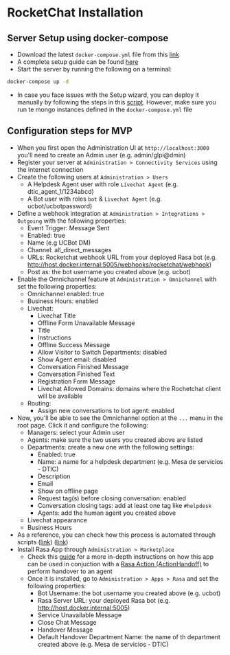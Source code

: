 # RocketChat Installation

## Server Setup using docker-compose

* Download the latest `docker-compose.yml` file from this [link](https://docs.rocket.chat/installation/docker-containers/docker-compose)
* A complete setup guide can be found [here](https://docs.rocket.chat/installation/docker-containers)
* Start the server by running the following on a terminal:

```bash
docker-compose up -d
```

* In case you face issues with the Setup wizard, you can deploy it manually by following the steps in this [script](https://github.com/RocketChat/Rocket.Chat/blob/develop/example-build-run.sh). However, make sure you run te mongo instances defined in the `docker-compose.yml` file

## Configuration steps for MVP

* When you first open the Administration UI at  `http://localhost:3000` you'll need to create an Admin user (e.g. admin/glpi@dmin)
* Register your server at `Administration > Connectivity Services` using the internet connection
* Create the following users at `Administration > Users`
    * A Helpdesk Agent user with role `Livechat Agent` (e.g. dtic_agent_1/1234abcd) 
    * A Bot user with roles `bot` & `Livechat Agent` (e.g. ucbot/ucbotpassword)
* Define a webhook integration at `Administration > Integrations > Outgoing` with the following properties:
    * Event Trigger: Message Sent
    * Enabled: true
    * Name (e.g UCBot DM)
    * Channel: all_direct_messages
    * URLs: Rocketchat webhook URL from your deployed Rasa bot (e.g. http://host.docker.internal:5005/webhooks/rocketchat/webhook)
    * Post as: the bot username you created above (e.g. ucbot)
* Enable the Omnichannel feature at `Administration > Omnichannel` with set the following properties:
    * Omnichannel enabled: true
    * Business Hours: enabled
    * Livechat:
        * Livechat Title
        * Offline Form Unavailable Message
        * Title
        * Instructions
        * Offline Success Message
        * Allow Visitor to Switch Departments: disabled
        * Show Agent email: disabled
        * Conversation Finished Message
        * Conversation Finished Text
        * Registration Form Message
        * Livechat Allowed Domains: domains where the Rochetchat client will be available
    * Routing:
        * Assign new conversations to bot agent: enabled
* Now, you'll be able to see the Omnichannel option at the `...` menu in the root page. Click it and configure the following:
    * Managers: select your Admin user
    * Agents: make sure the two users you created above are listed
    * Departments: create a new one with the following settings:
        * Enabled: true
        * Name: a name for a helpdesk department (e.g. Mesa de servicios - DTIC)
        * Description
        * Email
        * Show on offline page
        * Request tag(s) before closing conversation: enabled
        * Conversation closing tags: add at least one tag like `#helpdesk`
        * Agents: add the human agent you created above
    * Livechat appearance
    * Business Hours
* As a reference, you can check how this process is automated through scripts ([link](https://github.com/lappis-unb/rasa-ptbr-boilerplate/blob/main/modules/rocketchat/bot_config.py)) ([link](https://github.com/RocketChat/rasa-kick-starter/blob/master/scripts/bot_config.py))
* Install Rasa App through `Administration > Marketplace`
    * Check this [guide](https://github.com/RocketChat/Apps.Rasa/blob/master/docs/api-endpoints/perform-handover.md) for a more in-depth instructions on how this app can be used in conjuction with a [Rasa Action (ActionHandoff)](../actions/actions_helpdesk.py) to perform handover to an agent
    * Once it is installed, go to `Administration > Apps > Rasa` and set the following properties:
        * Bot Username: the bot username you created above (e.g. ucbot)
        * Rasa Server URL: your deployed Rasa bot (e.g. http://host.docker.internal:5005)
        * Service Unavailable Message
        * Close Chat Message
        * Handover Message
        * Default Handover Department Name: the name of th department created above (e.g. Mesa de servicios - DTIC)

    

